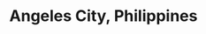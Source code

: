 ---
title: Angeles City, Philippines
url: /angeles-city-philippines/
latitude: 15.145
longitude: 120.559
---